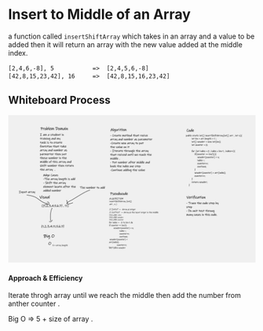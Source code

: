 # Insert to Middle of an Array

a function called `insertShiftArray` which takes in an array and a value to be added then it will return an array with the new value added at the middle index.

    [2,4,6,-8], 5	        =>  [2,4,5,6,-8]
    [42,8,15,23,42], 16	    =>  [42,8,15,16,23,42]


## Whiteboard Process
![Array Insert Shift](insertShiftArray.png)

#### Approach & Efficiency

Iterate throgh array until we reach the middle then add the number from anther counter . 

Big O => 5 + size of array . 